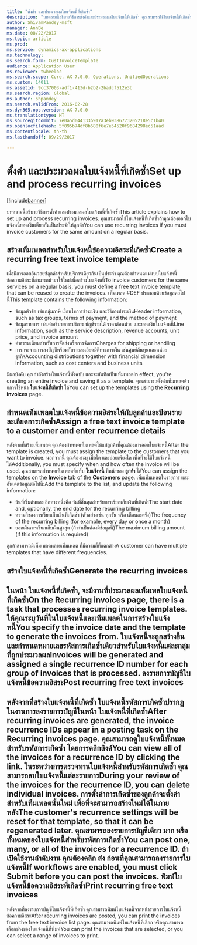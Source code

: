 ```yaml
---
title: "ตั้งค่า และประมวลผลใบแจ้งหนี้ที่เกิดซ้ำ"
description: "บทความนี้อธิบายวิธีการตั้งค่าและประมวลผลใบแจ้งหนี้ที่เกิดซ้ำ คุณสามารถใช้ใบแจ้งหนี้ที่เกิดซ้ำถ้าคุณต้องออกใบแจ้งหนี้ยอดเงินเดียวกันเป็นประจำให้ลูกค้า"
author: ShivamPandey-msft
manager: AnnBe
ms.date: 08/22/2017
ms.topic: article
ms.prod: 
ms.service: dynamics-ax-applications
ms.technology: 
ms.search.form: CustInvoiceTemplate
audience: Application User
ms.reviewer: twheeloc
ms.search.scope: Core, AX 7.0.0, Operations, UnifiedOperations
ms.custom: 14011
ms.assetid: 9cc37003-adf1-413d-b2b2-2badcf512e3b
ms.search.region: Global
ms.author: shpandey
ms.search.validFrom: 2016-02-28
ms.dyn365.ops.version: AX 7.0.0
ms.translationtype: HT
ms.sourcegitcommit: 7e0a5d044133b917a3eb9386773205218e5c1b40
ms.openlocfilehash: 5f095b74df8b680f6e7e54520f9684298ec51aad
ms.contentlocale: th-th
ms.lasthandoff: 09/29/2017

---
```


# <a name="set-up-and-process-recurring-invoices"></a><span data-ttu-id="ac5ee-104">ตั้งค่า และประมวลผลใบแจ้งหนี้ที่เกิดซ้ำ</span><span class="sxs-lookup"><span data-stu-id="ac5ee-104">Set up and process recurring invoices</span></span>

[!include[banner](../includes/banner.md)]


<span data-ttu-id="ac5ee-105">บทความนี้อธิบายวิธีการตั้งค่าและประมวลผลใบแจ้งหนี้ที่เกิดซ้ำ</span><span class="sxs-lookup"><span data-stu-id="ac5ee-105">This article explains how to set up and process recurring invoices.</span></span> <span data-ttu-id="ac5ee-106">คุณสามารถใช้ใบแจ้งหนี้ที่เกิดซ้ำถ้าคุณต้องออกใบแจ้งหนี้ยอดเงินเดียวกันเป็นประจำให้ลูกค้า</span><span class="sxs-lookup"><span data-stu-id="ac5ee-106">You can use recurring invoices if you must invoice customers for the same amount on a regular basis.</span></span>

<a name="create-a-recurring-free-text-invoice-template"></a><span data-ttu-id="ac5ee-107">สร้างเท็มเพลตสำหรับใบแจ้งหนี้ข้อความอิสระที่เกิดซ้ำ</span><span class="sxs-lookup"><span data-stu-id="ac5ee-107">Create a recurring free text invoice template</span></span>
---------------------------------------------

<span data-ttu-id="ac5ee-108">เมื่อมีการออกอินวอยซ์ลูกค้าสำหรับบริการเดียวกันเป็นประจำ คุณต้องกำหนดแม่แบบใบแจ้งหนี้ข้อความอิสระที่สามารถนำมาใช้ใหม่เพื่อสร้างใบแจ้งหนี้</span><span class="sxs-lookup"><span data-stu-id="ac5ee-108">To invoice customers for the same services on a regular basis, you must define a free text invoice template that can be reused to create the invoices.</span></span> <span data-ttu-id="ac5ee-109">เท็มเพลต #DEF ประกอบด้วยข้อมูลต่อไปนี้</span><span class="sxs-lookup"><span data-stu-id="ac5ee-109">This template contains the following information:</span></span>

-   <span data-ttu-id="ac5ee-110">ข้อมูลหัวข้อ เช่นกลุ่มภาษี เงื่อนไขการชำระเงิน และวิธีการชำระเงิน</span><span class="sxs-lookup"><span data-stu-id="ac5ee-110">Header information, such as tax groups, terms of payment, and the method of payment</span></span>
-   <span data-ttu-id="ac5ee-111">ข้อมูลรายการ เช่นคำอธิบายการบริการ บัญชีรายได้ ราคาต่อหน่วย และยอดเงินใบแจ้งหนี้</span><span class="sxs-lookup"><span data-stu-id="ac5ee-111">Line information, such as the service description, revenue accounts, unit price, and invoice amount</span></span>
-   <span data-ttu-id="ac5ee-112">ค่าธรรมเนียมสำหรับการจัดส่งหรือการจัดการ</span><span class="sxs-lookup"><span data-stu-id="ac5ee-112">Charges for shipping or handling</span></span>
-   <span data-ttu-id="ac5ee-113">การกระจายการลงบัญชีพร้อมกับรายละเอียดมิติทางการเงิน เช่นศูนย์ต้นทุนและหน่วยธุรกิจ</span><span class="sxs-lookup"><span data-stu-id="ac5ee-113">Accounting distributions together with financial dimension information, such as cost centers and business units</span></span>

<span data-ttu-id="ac5ee-114">มีผลบังคับ คุณกำลังสร้างใบแจ้งหนี้ทั้งฉบับ และจะบันทึกเป็นเท็มเพลต</span><span class="sxs-lookup"><span data-stu-id="ac5ee-114">In effect, you're creating an entire invoice and saving it as a template.</span></span> <span data-ttu-id="ac5ee-115">คุณสามารถตั้งค่าเท็มเพลตด้วยการใช้หน้า **ใบแจ้งหนี้ที่เกิดซ้ำ** ได้</span><span class="sxs-lookup"><span data-stu-id="ac5ee-115">You can set up the templates using the **Recurring invoices** page.</span></span>

## <a name="assign-a-free-text-invoice-template-to-a-customer-and-enter-recurrence-details"></a><span data-ttu-id="ac5ee-116">กำหนดเท็มเพลตใบแจ้งหนี้ข้อความอิสระให้กับลูกค้าและป้อนรายละเอียดการเกิดซ้ำ</span><span class="sxs-lookup"><span data-stu-id="ac5ee-116">Assign a free text invoice template to a customer and enter recurrence details</span></span>
<span data-ttu-id="ac5ee-117">หลังจากที่สร้างเท็มเพลต คุณต้องกำหนดเท็มเพลตให้แก่ลูกค้าที่คุณต้องการออกใบแจ้งหนี้</span><span class="sxs-lookup"><span data-stu-id="ac5ee-117">After the template is created, you must assign the template to the customers that you want to invoice.</span></span> <span data-ttu-id="ac5ee-118">นอกจากนี้ คุณต้องระบุ เมื่อใด และบ่อยเพียงใด เพื่อที่จะใช้ใบแจ้งหนี้ได้</span><span class="sxs-lookup"><span data-stu-id="ac5ee-118">Additionally, you must specify when and how often the invoice will be used.</span></span> <span data-ttu-id="ac5ee-119">คุณสามารถกำหนดเท็มเพลตที่แท็บ **ใบแจ้งหนี้** ที่หน้าของ **ลูกค้า** ได้</span><span class="sxs-lookup"><span data-stu-id="ac5ee-119">You can assign the templates on the **Invoice** tab of the **Customers** page.</span></span> <span data-ttu-id="ac5ee-120">เพิ่มเท็มเพลตในรายการ และอัพเดตข้อมูลต่อไปนี้:</span><span class="sxs-lookup"><span data-stu-id="ac5ee-120">Add the template to the list, and update the following information:</span></span>

-   <span data-ttu-id="ac5ee-121">วันที่เริ่มต้นและ อีกทางหนึ่งคือ วันที่สิ้นสุดสำหรับการเรียกเก็บเงินที่เกิดซ้ำ</span><span class="sxs-lookup"><span data-stu-id="ac5ee-121">The start date and, optionally, the end date for the recurring billing</span></span>
-   <span data-ttu-id="ac5ee-122">ความถี่ของการเรียกเก็บเงินที่เกิดซ้ำ (ตัวอย่างเช่น ทุกวัน หรือ เดือนละครั้ง)</span><span class="sxs-lookup"><span data-stu-id="ac5ee-122">The frequency of the recurring billing (for example, every day or once a month)</span></span>
-   <span data-ttu-id="ac5ee-123">ยอดเงินการเรียกเก็บเงินสูงสุด (ถ้าจำเป็นต้องมีข้อมูลนี้)</span><span class="sxs-lookup"><span data-stu-id="ac5ee-123">The maximum billing amount (if this information is required)</span></span>

<span data-ttu-id="ac5ee-124">ลูกค้าสามารถมีเท็มเพลตหลายเท็มเพลต ที่มีความถี่ที่แตกต่าง</span><span class="sxs-lookup"><span data-stu-id="ac5ee-124">A customer can have multiple templates that have different frequencies.</span></span>

## <a name="generate-the-recurring-invoices"></a><span data-ttu-id="ac5ee-125">สร้างใบแจ้งหนี้ที่เกิดซ้ำ</span><span class="sxs-lookup"><span data-stu-id="ac5ee-125">Generate the recurring invoices</span></span>
<span data-ttu-id="ac5ee-126">ในหน้า **ใบแจ้งหนี้ที่เกิดซ้ำ**, จะมีงานที่ประมวลผลเท็มเพลใบแจ้งหนี้ที่เกิดซ้ำ</span><span class="sxs-lookup"><span data-stu-id="ac5ee-126">On the **Recurring invoices** page, there is a task that processes recurring invoice templates.</span></span> <span data-ttu-id="ac5ee-127">ให้คุณระบุวันที่ในใบแจ้งหนี้และเท็มเพลตในการสร้างใบแจ้งหนี้</span><span class="sxs-lookup"><span data-stu-id="ac5ee-127">You specify the invoice date and the template to generate the invoices from.</span></span> <span data-ttu-id="ac5ee-128">ใบแจ้งหนี้จะถูกสร้างขึ้น และกำหนดหมายเลขรหัสการเกิดซ้ำเดียวสำหรับใบแจ้งหนี้แต่ละกลุ่มที่ถูกประมวลผล</span><span class="sxs-lookup"><span data-stu-id="ac5ee-128">Invoices will be generated and assigned a single recurrence ID number for each group of invoices that is processed.</span></span>
<span data-ttu-id="ac5ee-129">ลงรายการบัญชีใบแจ้งหนี้ข้อความอิสระ</span><span class="sxs-lookup"><span data-stu-id="ac5ee-129">Post recurring free text invoices</span></span>
---------------------------------

<span data-ttu-id="ac5ee-130">หลังจากที่สร้างใบแจ้งหนี้ที่เกิดซ้ำ ใบแจ้งหนี้รหัสการเกิดซ้ำปรากฏในงานการลงรายการบัญชีในหน้า **ใบแจ้งหนี้ที่เกิดซ้ำ**</span><span class="sxs-lookup"><span data-stu-id="ac5ee-130">After recurring invoices are generated, the invoice recurrence IDs appear in a posting task on the **Recurring invoices** page.</span></span> <span data-ttu-id="ac5ee-131">คุณสามารถดูใบแจ้งหนี้ทั้งหมดสำหรับรหัสการเกิดซ้ำ โดยการคลิกลิงค์</span><span class="sxs-lookup"><span data-stu-id="ac5ee-131">You can view all of the invoices for a recurrence ID by clicking the link.</span></span> <span data-ttu-id="ac5ee-132">ในระหว่างการตรวจทานใบแจ้งหนี้สำหรับรหัสการเกิดซ้ำ คุณสามารถลบใบแจ้งหนี้แต่ละรายการ</span><span class="sxs-lookup"><span data-stu-id="ac5ee-132">During your review of the invoices for the recurrence ID, you can delete individual invoices.</span></span> <span data-ttu-id="ac5ee-133">การตั้งค่าการเกิดซ้ำของลูกค้าจะตั้งค่าสำหรับเท็มเพลตนั้นใหม่ เพื่อที่จะสามารถสร้างใหม่ได้ในภายหลัง</span><span class="sxs-lookup"><span data-stu-id="ac5ee-133">The customer's recurrence settings will be reset for that template, so that it can be regenerated later.</span></span> <span data-ttu-id="ac5ee-134">คุณสามารถลงรายการบัญชีเดียว มาก หรือทั้งหมดของใบแจ้งหนี้สำหรับรหัสการเกิดซ้ำ</span><span class="sxs-lookup"><span data-stu-id="ac5ee-134">You can post one, many, or all of the invoices for a recurrence ID.</span></span> <span data-ttu-id="ac5ee-135">ถ้าเปิดใช้งานลำดับงาน คุณต้องคลิก **ส่ง** ก่อนที่คุณสามารถลงรายการใบแจ้งหนี้</span><span class="sxs-lookup"><span data-stu-id="ac5ee-135">If workflows are enabled, you must click **Submit** before you can post the invoices.</span></span>
<span data-ttu-id="ac5ee-136">พิมพ์ใบแจ้งหนี้ข้อความอิสระที่เกิดซ้ำ</span><span class="sxs-lookup"><span data-stu-id="ac5ee-136">Print recurring free text invoices</span></span>
----------------------------------

<span data-ttu-id="ac5ee-137">หลังจากที่ลงรายการบัญชีใบแจ้งหนี้ที่เกิดซ้ำ คุณสามารถพิมพ์ใบแจ้งหนี้จากหน้ารายการใบแจ้งหนี้ข้อความอิสระ</span><span class="sxs-lookup"><span data-stu-id="ac5ee-137">After recurring invoices are posted, you can print the invoices from the free text invoice list page.</span></span> <span data-ttu-id="ac5ee-138">คุณสามารถพิมพ์ใบแจ้งหนี้ที่เลือก หรือคุณสามารถเลือกช่วงของใบแจ้งหนี้ที่พิมพ์</span><span class="sxs-lookup"><span data-stu-id="ac5ee-138">You can print the invoices that are selected, or you can select a range of invoices to print.</span></span>




